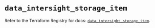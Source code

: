 # `data_intersight_storage_item`

Refer to the Terraform Registry for docs: [`data_intersight_storage_item`](https://registry.terraform.io/providers/ciscodevnet/intersight/1.0.71/docs/data-sources/storage_item).
